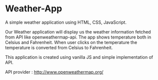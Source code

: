 # Weather-App
A simple weather application using HTML, CSS, JavaScript.

Our Weather application will display us the weather information fetched from API like openweathermap-api. The app shows temperature both in Celsius and Fahrenheit. When user clicks on the temperature the temperature is converted from Celsius to Fahrenheit.

This application is created using vanilla JS and simple implementation of API.

API provider : http://www.openweathermap.org/
